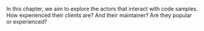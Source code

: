 In this chapter, we aim to explore the actors that interact with code samples. How experienced their clients are? And their maintainer? Are they popular or experienced?
